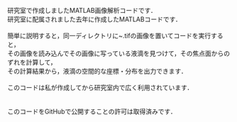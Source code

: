 研究室で作成しましたMATLAB画像解析コードです．<br>
研究室に配属されました去年に作成したMATLABコードです．<br>
<br>
簡単に説明すると，同一ディレクトリに~.tifの画像を置いてコードを実行すると，<br>
その画像を読み込んでその画像に写っている液滴を見つけて，その焦点面からのずれを計算して，<br>
その計算結果から，液滴の空間的な座標・分布を出力できます．<br>
<br>
このコードは私が作成してから研究室内で広く利用されています．<br>
<br>
<br>
このコードをGitHubで公開することの許可は取得済みです．
